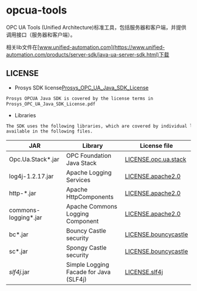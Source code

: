 # opcua-tools
OPC UA Tools (Unified Architecture)标准工具，包括服务器和客户端，并提供调用接口（服务器和客户端）。

相关lib文件在[www.unified-automation.com](https://www.unified-automation.com/products/server-sdk/java-ua-server-sdk.html)下载

## LICENSE
 - Prosys SDK license[Prosys_OPC_UA_Java_SDK_License](/LICENSE/Prosys_OPC_UA_Java_SDK_License.pdf)

```html
Prosys OPCUA Java SDK is covered by the license terms in 
Prosys_OPC_UA_Java_SDK_License.pdf
```

 - Libraries

```html
The SDK uses the following libraries, which are covered by individual licenses,
available in the following files.
```

|JAR|Library|License file|
|---|---|---|
|Opc.Ua.Stack*.jar|OPC Foundation Java Stack|[LICENSE.opc.ua.stack](/LICENSE/LICENSE.opc.ua.stack)|
|log4j-1.2.17.jar|Apache Logging Services|[LICENSE.apache2.0](/LICENSE/LICENSE.apache2.0)|
|http-*.jar|Apache HttpComponents|[LICENSE.apache2.0](/LICENSE/LICENSE.apache2.0)|
|commons-logging*.jar|Apache Commons Logging Component|[LICENSE.apache2.0](/LICENSE/LICENSE.apache2.0)|
|bc*.jar|Bouncy Castle security|[LICENSE.bouncycastle](/LICENSE/LICENSE.bouncycastle)|
|sc*.jar|Spongy Castle security|[LICENSE.bouncycastle](/LICENSE/LICENSE.bouncycastle)|
|*slf4j*.jar|Simple Logging Facade for Java (SLF4j)|[LICENSE.slf4j](/LICENSE/LICENSE.slf4j)|